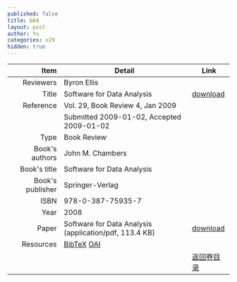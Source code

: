 ```yaml
---
published: false
title: b04
layout: post
author: Yu
categories: v29
hidden: true
---
```


| Item | Detail | Link |
|---:|---|---|
| Reviewers | Byron Ellis| |
| Title |Software for Data Analysis | [download](http://www.jstatsoft.org/v29/b04/paper) |
| Reference |Vol. 29, Book Review 4, Jan 2009 | |
| | Submitted 2009-01-02, Accepted 2009-01-02| | 
| Type | Book Review| |
| Book's authors | John M. Chambers| |
| Book's title | Software for Data Analysis| |
| Book's publisher | Springer-Verlag| |
| ISBN | 978-0-387-75935-7| |
| Year | 2008| |
| Paper | Software for Data Analysis  (application/pdf, 113.4 KB)| [download](http://www.jstatsoft.org/v29/b04/paper) |
| Resources | [BibTeX](http://www.jstatsoft.org/v29/b04/bibtex) [OAI](http://www.jstatsoft.org/oai?verb=GetRecord&identifier=oai.jstatsoft/v29/b04&prefix=oai_dc)| |
| |  | [返回卷目录]({{site.baseurl}}/volume/v29.html) |